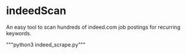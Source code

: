 # indeedScan
An easy tool to scan hundreds of indeed.com job postings for recurring keywords.

"""python3 indeed_scrape.py"""

